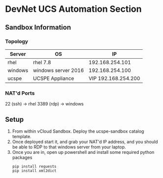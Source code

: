 # DevNet UCS Automation Section

## Sandbox Information

### Topology

| Server | OS | IP |
| ------ | -- | -- |
| rhel | rhel 7.8 | 192.168.254.101 |
| windows | windows server 2016 | 192.168.254.100 |
| ucspe | UCSPE Appliance | VIP 192.168.254.200 |

### NAT'd Ports

22 (ssh) -> rhel
3389 (rdp) -> windows

## Setup

1. From within vCloud Sandbox. Deploy the ucspe-sandbox catalog template.
2. Once deployed start it, and grab your NAT'd IP address, and you should be able to RDP to that windows server from your laptop.
3. Once you are in, open up powershell and install some required python packages
    ```
    pip install requests
    pip install xml2dict
    ```
